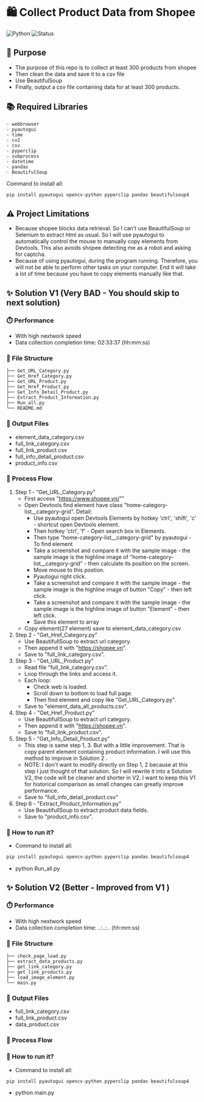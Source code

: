 # 🛍️ Collect Product Data from Shopee
![Python](https://img.shields.io/badge/python-3.8%2B-blue)
![Status](https://img.shields.io/badge/status-active-brightgreen)

## 🎯 Purpose
- The purpose of this repo is to collect at least 300 products from shopee
- Then clean the data and save it to a csv file
- Use BeautifulSoup
- Finally, output a csv file containing data for at least 300 products.

## 📚 Required Libraries
    - webbrowser
    - pyautogui
    - time
    - cv2
    - csv
    - pyperclip
    - subprocess
    - datetime
    - pandas
    - BeautifulSoup

Command to install all: 
```bash
pip install pyautogui opencv-python pyperclip pandas beautifulsoup4
```

## ⚠️ Project Limitations
- Because shopee blocks data retrieval. So I can't use BeautifulSoup or Selenium to extract html as usual. So I will use pyautogui to automatically control the mouse to manually copy elements from Devtools. This also avoids shopee detecting me as a robot and asking for captcha.
- Because of using pyautogui, during the program running. Therefore, you will not be able to perform other tasks on your computer. End it will take a lot of time because you have to copy elements manually like that.

## ✨ Solution V1 (Very BAD - You should skip to next solution)
### ⏱️ Performance
- With high nextwork speed
- Data collection completion time: 02:33:37 (hh:mm:ss)

### 📁 File Structure
```
├── Get_URL_Category.py
├── Get_Href_Category.py
├── Get_URL_Product.py
├── Get_Href_Product.py
├── Get_Info_Detail_Product.py
├── Extract_Product_Information.py
├── Run_all.py
└── README.md
```
### 📁 Output Files
- element_data_category.csv
- full_link_category.csv
- full_link_product.csv
- full_info_detail_product.csv
- product_info.csv

### 🔄 Process Flow
1. Step 1 - "Get_URL_Category.py"
    - First access "https://www.shopee.vn/""
    - Open Devtools find element have class "home-category-list__category-grid". Detail:
        + Use pyautogui open Devtools Elements by hotkey 'ctrl', 'shift', 'c' - shortcut open Devtools element.
        + Then hotkey 'ctrl', 'f' - Open search box in Elements.
        + Then type "home-category-list__category-grid" by pyautogui - To find element
        + Take a screenshot and compare it with the sample image - the sample image is the highline image of "home-category-list__category-grid" - then calculate its position on the screen.
        + Move mouse to this postion.
        + Pyautogui right click.
        + Take a screenshot and compare it with the sample image - the sample image is the highline image of button "Copy" - then left click.
        + Take a screenshot and compare it with the sample image - the sample image is the highline image of button "Element" - then left click.
        + Save this element to array
    - Copy element(27 element) save to element_data_category.csv 
2. Step 2 - "Get_Href_Category.py"
    - Use BeautifullSoup to extract url category.
    - Then append it with "https://shopee.vn".
    - Save to "full_link_category.csv".
3. Step 3 - "Get_URL_Product.py"
    - Read file "full_link_category.csv".
    - Loop through the links and access it.
    - Each loop:
        + Check web is loaded.
        + Scroll down to bottom to load full page.
        + Then find element and copy like "Get_URL_Category.py".
    - Save to "element_data_all_products.csv".
4. Step 4 - "Get_Href_Product.py"
    - Use BeautifullSoup to extract url category.
    - Then append it with "https://shopee.vn".
    - Save to "full_link_product.csv".
5. Step 5 - "Get_Info_Detail_Product.py"
    - This step is same step 1, 3. But with a little improvement. That is copy parent element containing product information. I will use this method to improve in Solution 2 .
    - NOTE: I don't want to modify directly on Step 1, 2 because at this step I just thought of that solution. So I will rewrite it into a Solution V2, the code will be cleaner and shorter in V2. I want to keep this V1 for historical comparison as small changes can greatly improve performance.
    - Save to "full_info_detail_product.csv"
6. Step 6 - "Extract_Product_Information.py"
    - Use BeautifullSoup to extract product data fields.
    - Save to "product_info.csv". 
    
### 🚀 How to run it?
- Command to install all: 
```bash
pip install pyautogui opencv-python pyperclip pandas beautifulsoup4
```
- python Run_all.py

## ✨ Solution V2 (Better - Improved from V1 )
### ⏱️ Performance
- With high nextwork speed
- Data collection completion time: ..:..:.. (hh:mm:ss)

### 📁 File Structure
```
├── check_page_load.py
├── extract_data_products.py
├── get_link_category.py
├── get_link_products.py
├── load_image_element.py
└── main.py
```
### 📁 Output Files
- full_link_category.csv
- full_link_product.csv
- data_product.csv 

### 🔄 Process Flow

    
### 🚀 How to run it?
- Command to install all: 
```bash
pip install pyautogui opencv-python pyperclip pandas beautifulsoup4
```
- python main.py

